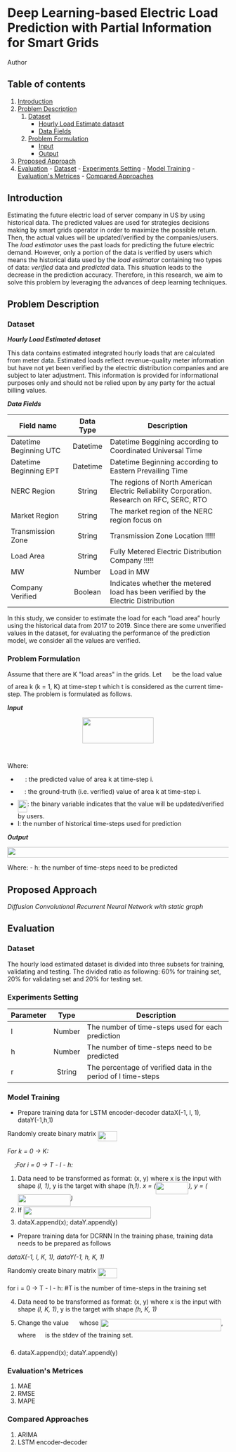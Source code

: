 







# Deep Learning-based Electric Load Prediction with Partial Information for Smart Grids

Author

## Table of contents
1. [Introduction](#introduction)
2. [Problem Description](#problem_description)
    1. [Dataset](#dataset_des)
		- [Hourly Load Estimate dataset](#hrl_load_estimate_dataset)
		- [Data Fields](#data_fields)
    2. [Problem Formulation](#problem_formulation)
	    - [Input](#input)
	    - [Output](#output)
3. [Proposed Approach](#proposed_approach)
4. [Evaluation](#evaluation)
		- [Dataset](#dataset_evaluation)
		- [Experiments Setting](#experiment_setting)
		- [Model Training](#model_training)
		- [Evaluation's Metrices](#evaluation_metrices)
		- [Compared Approaches](#compared_approach)

## Introduction <a name="introduction"></a>
Estimating the future electric load of server company in US by using historical data. The predicted values are used for strategies decisions making by smart grids operator in order to maximize the possible return. Then, the actual values will be updated/verified by the companies/users. The _load estimator_ uses the past loads for predicting the future electric demand.
However, only a portion of the data is verified by users which means the historical data used by the _load estimator_ containing two types of data: _verified_ data and _predicted_ data. This situation leads to the decrease in the prediction accuracy. Therefore, in this research, we aim to solve this problem by leveraging the advances of deep learning techniques.

## Problem Description <a name="problem_description"></a>

### Dataset <a name="dataset_des"></a>

***Hourly Load Estimated dataset*** <a name="hrl_load_estimate_dataset"></a>

This data contains estimated integrated hourly loads that are calculated from meter data. Estimated loads reflect revenue-quality meter information but have not yet been verified by the electric distribution companies and are subject to later adjustment. This information is provided for informational purposes only and should not be relied upon by any party for the actual billing values.

***Data Fields*** <a name="data_fields"></a>

| Field name             	| Data Type 	| Description                                                                                	|
|------------------------	|:---------:	|--------------------------------------------------------------------------------------------	|
| Datetime Beginning UTC 	|  Datetime 	| Datetime Beggining according to Coordinated Universal Time                                 	|
| Datetime Beginning EPT 	|  Datetime 	| Datetime Beginning according to Eastern Prevailing Time                                    	|
| NERC Region            	|   String  	| The regions of North American Electric Reliability Corporation. Research on RFC, SERC, RTO 	|
| Market Region          	|   String  	| The market region of the NERC region focus on                                              	|
| Transmission Zone      	|   String  	| Transmission Zone Location !!!!!                                                           	|
| Load Area              	|   String  	| Fully Metered Electric Distribution Company !!!!!                                          	|
| MW                     	|   Number  	| Load in MW                                                                                 	|
| Company Verified       	|  Boolean  	| Indicates whether the metered load has been verified by the Electric Distribution          	|

In this study, we consider to estimate the load for each “load area” hourly using the historical data from 2017 to 2019. Since there are some unverified values in the dataset, for evaluating the performance of the prediction model, we consider all the values are verified.

### Problem Formulation <a name="problem_formulation"></a>

Assume that there are K "load areas" in the grids. Let <img src="/tex/7b5c69854bf1ba5aecb122c8ddd74fe2.svg?invert_in_darkmode&sanitize=true" align=middle width=16.66101689999999pt height=27.91243950000002pt/> be the load value of area k (k = 1, K) at time-step t which t is considered as the current time-step. The problem is formulated as follows. 

***Input*** <a name="input"></a>

<p align="center"><img src="/tex/f57604b222188ab96f6eeb2d92ca0d21.svg?invert_in_darkmode&sanitize=true" align=middle width=162.0530703pt height=59.178683850000006pt/></p>
<p align="center"><img src="/tex/1aca9d30370e93a90236a67f76837718.svg?invert_in_darkmode&sanitize=true" align=middle width=220.49139749999998pt height=14.611878599999999pt/></p>

Where:
- <img src="/tex/47145dd469cc1c3848c30ceccd72bf11.svg?invert_in_darkmode&sanitize=true" align=middle width=16.66101689999999pt height=27.91243950000002pt/>: the predicted value of area k at time-step i.
- <img src="/tex/86c8a2f3dcf85e1aa0acc7d42b3af7d7.svg?invert_in_darkmode&sanitize=true" align=middle width=15.23408039999999pt height=27.91243950000002pt/>: the ground-truth (i.e. verified) value of area k at time-step i.
- <img src="/tex/07cc3366c0ea9a5ed88b72396cedf0f6.svg?invert_in_darkmode&sanitize=true" align=middle width=21.69913019999999pt height=27.91243950000002pt/>: the binary variable indicates that the value will be updated/verified by users.
- l: the number of historical time-steps used for prediction

***Output*** <a name="output"></a>
<p align="center"><img src="/tex/b6eb9a605ce826ff063fe2adf38cf562.svg?invert_in_darkmode&sanitize=true" align=middle width=576.62790735pt height=24.13698375pt/></p>
Where:
- h: the number of time-steps need to be predicted

## Proposed Approach <a name="proposed_approach"></a>
*Diffusion Convolutional Recurrent Neural Network with static graph*

## Evaluation <a name="evaluation"></a>
### Dataset <a name="dataset_evaluation"></a>
The hourly load estimated dataset is divided into three subsets for training, validating and testing. The divided ratio as following: 60% for training set, 20% for validating set and 20% for testing set.
### Experiments Setting <a name="experiment_setting"></a>
| 	Parameter 	|  Type  	 | Description                                                   									|
|	-----------	|	:------:	 |---------------------------------------------------------------				|
|     		l     		| Number | The number of time-steps used for each prediction             		|
|     		h     		| Number | The number of time-steps need to be predicted                 		|
|    		 r     		| String 	 | The percentage of verified data in the period of l time-steps 	|

### Model Training <a name="model_training"></a>
- Prepare training data for LSTM encoder-decoder
dataX(-1, l, 1), dataY(-1,h,1)

Randomly create binary matrix <img src="/tex/bcd07b807305a9d37467c1be1af88cb4.svg?invert_in_darkmode&sanitize=true" align=middle width=44.068071299999986pt height=22.465723500000017pt/>

*For k = 0 -> K:*

&nbsp;&nbsp;&nbsp;&nbsp;;*For i = 0 -> T - l - h:*

1. Data need to be transformed as format: (x, y) where x is the input with shape *(l, 1)*, y is the target with shape *(h,1)*. *x = (<img src="/tex/ea299e74f36b5d8ce3990a6d19d343a2.svg?invert_in_darkmode&sanitize=true" align=middle width=74.15442044999999pt height=27.91243950000002pt/>), y = (<img src="/tex/99e38df654a1a29749584d02dc97e411.svg?invert_in_darkmode&sanitize=true" align=middle width=120.28571609999997pt height=27.91243950000002pt/>)*
2. If <img src="/tex/96caff1dc9392f9777c86aa50a855b4d.svg?invert_in_darkmode&sanitize=true" align=middle width=290.04922815000003pt height=27.91243950000002pt/> 
3. dataX.append(x); dataY.append(y) 

- Prepare training data for DCRNN
In the training phase, training data needs to be prepared as follows

*dataX(-1, l, K, 1), dataY(-1, h, K, 1)*

Randomly create binary matrix <img src="/tex/bcd07b807305a9d37467c1be1af88cb4.svg?invert_in_darkmode&sanitize=true" align=middle width=44.068071299999986pt height=22.465723500000017pt/>

for i = 0 -> T - l - h: #T is the number of time-steps in the training set

4. Data need to be transformed as format: (x, y) where x is the input with shape *(l, K, 1)*, y is the target with shape *(h, K, 1)*

5. Change the value <img src="/tex/47145dd469cc1c3848c30ceccd72bf11.svg?invert_in_darkmode&sanitize=true" align=middle width=16.66101689999999pt height=27.91243950000002pt/> whose <img src="/tex/4c2e705ad9c24c40a46133b9304edf1b.svg?invert_in_darkmode&sanitize=true" align=middle width=275.2625073pt height=27.91243950000002pt/>, where <img src="/tex/aca94dc4280088e4b15ee4be41751fd0.svg?invert_in_darkmode&sanitize=true" align=middle width=13.18495034999999pt height=24.7161288pt/> is the stdev of the training set.

6. dataX.append(x); dataY.append(y)
 
### Evaluation's Metrices <a name="evaluation_metric"></a>
1. MAE
2. RMSE
3. MAPE
### Compared Approaches <a name="compared_approach"></a>
1. ARIMA
2. LSTM encoder-decoder
